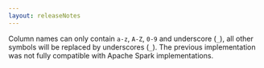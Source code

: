```yaml
---
layout: releaseNotes
---
```


Column names can only contain `a-z`, `A-Z`, `0-9` and underscore (`_`), all other symbols will be replaced by underscores (`_`).
The previous implementation was not fully compatible with Apache Spark implementations.